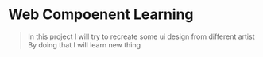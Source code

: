 # Web Compoenent Learning
> In this project I will try to recreate some ui design from different artist
> By doing that I will learn new thing

